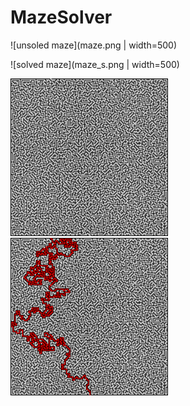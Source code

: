 # MazeSolver

![unsoled maze](maze.png | width=500)

![solved maze](maze_s.png | width=500)

<img src="maze.png" width="50%">

<img src="maze_s.png" width="50%">